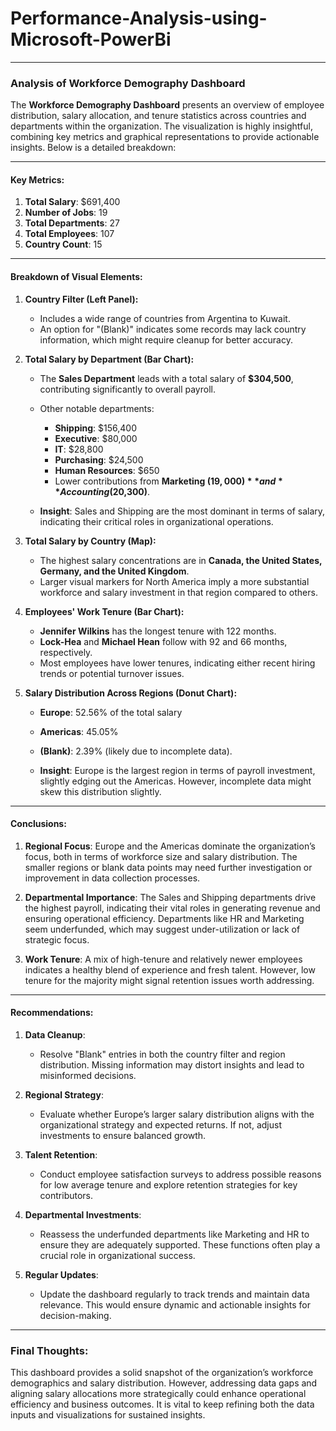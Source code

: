 # Performance-Analysis-using-Microsoft-PowerBi

---
### Analysis of Workforce Demography Dashboard

The **Workforce Demography Dashboard** presents an overview of employee distribution, salary allocation, and tenure statistics across countries and departments within the organization. The visualization is highly insightful, combining key metrics and graphical representations to provide actionable insights. Below is a detailed breakdown:

---

#### **Key Metrics:**
1. **Total Salary**: $691,400  
2. **Number of Jobs**: 19  
3. **Total Departments**: 27  
4. **Total Employees**: 107  
5. **Country Count**: 15  

---

#### **Breakdown of Visual Elements:**

1. **Country Filter (Left Panel):**
   - Includes a wide range of countries from Argentina to Kuwait.  
   - An option for "(Blank)" indicates some records may lack country information, which might require cleanup for better accuracy.

2. **Total Salary by Department (Bar Chart):**
   - The **Sales Department** leads with a total salary of **$304,500**, contributing significantly to overall payroll.  
   - Other notable departments:
     - **Shipping**: $156,400  
     - **Executive**: $80,000  
     - **IT**: $28,800  
     - **Purchasing**: $24,500  
     - **Human Resources**: $650  
     - Lower contributions from **Marketing ($19,000)** and **Accounting ($20,300)**.  

   - **Insight**: Sales and Shipping are the most dominant in terms of salary, indicating their critical roles in organizational operations. 

3. **Total Salary by Country (Map):**
   - The highest salary concentrations are in **Canada, the United States, Germany, and the United Kingdom**.  
   - Larger visual markers for North America imply a more substantial workforce and salary investment in that region compared to others.

4. **Employees' Work Tenure (Bar Chart):**
   - **Jennifer Wilkins** has the longest tenure with 122 months.  
   - **Lock-Hea** and **Michael Hean** follow with 92 and 66 months, respectively.  
   - Most employees have lower tenures, indicating either recent hiring trends or potential turnover issues.

5. **Salary Distribution Across Regions (Donut Chart):**
   - **Europe**: 52.56% of the total salary  
   - **Americas**: 45.05%  
   - **(Blank)**: 2.39% (likely due to incomplete data).  

   - **Insight**: Europe is the largest region in terms of payroll investment, slightly edging out the Americas. However, incomplete data might skew this distribution slightly.

---

#### **Conclusions:**
1. **Regional Focus**: Europe and the Americas dominate the organization’s focus, both in terms of workforce size and salary distribution. The smaller regions or blank data points may need further investigation or improvement in data collection processes.  

2. **Departmental Importance**: The Sales and Shipping departments drive the highest payroll, indicating their vital roles in generating revenue and ensuring operational efficiency. Departments like HR and Marketing seem underfunded, which may suggest under-utilization or lack of strategic focus.  

3. **Work Tenure**: A mix of high-tenure and relatively newer employees indicates a healthy blend of experience and fresh talent. However, low tenure for the majority might signal retention issues worth addressing.

---

#### **Recommendations:**

1. **Data Cleanup**:  
   - Resolve "Blank" entries in both the country filter and region distribution. Missing information may distort insights and lead to misinformed decisions.  

2. **Regional Strategy**:  
   - Evaluate whether Europe’s larger salary distribution aligns with the organizational strategy and expected returns. If not, adjust investments to ensure balanced growth.  

3. **Talent Retention**:  
   - Conduct employee satisfaction surveys to address possible reasons for low average tenure and explore retention strategies for key contributors.

4. **Departmental Investments**:  
   - Reassess the underfunded departments like Marketing and HR to ensure they are adequately supported. These functions often play a crucial role in organizational success.

5. **Regular Updates**:  
   - Update the dashboard regularly to track trends and maintain data relevance. This would ensure dynamic and actionable insights for decision-making.

---

### Final Thoughts:
This dashboard provides a solid snapshot of the organization’s workforce demographics and salary distribution. However, addressing data gaps and aligning salary allocations more strategically could enhance operational efficiency and business outcomes. It is vital to keep refining both the data inputs and visualizations for sustained insights.
